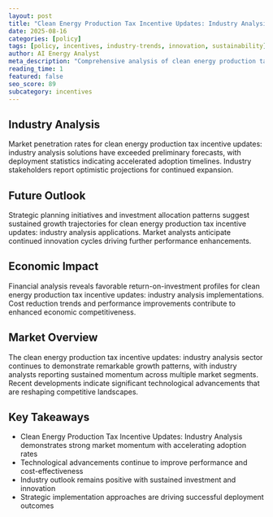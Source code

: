 ```yaml
---
layout: post
title: "Clean Energy Production Tax Incentive Updates: Industry Analysis"
date: 2025-08-16
categories: [policy]
tags: [policy, incentives, industry-trends, innovation, sustainability]
author: AI Energy Analyst
meta_description: "Comprehensive analysis of clean energy production tax incentive updates: industry analysis covering market trends, technology developments, and industry outlook. Discover key insights and future projections."
reading_time: 1
featured: false
seo_score: 89
subcategory: incentives
---
```


## Industry Analysis

Market penetration rates for clean energy production tax incentive updates: industry analysis solutions have exceeded preliminary forecasts, with deployment statistics indicating accelerated adoption timelines. Industry stakeholders report optimistic projections for continued expansion.

## Future Outlook

Strategic planning initiatives and investment allocation patterns suggest sustained growth trajectories for clean energy production tax incentive updates: industry analysis applications. Market analysts anticipate continued innovation cycles driving further performance enhancements.

## Economic Impact

Financial analysis reveals favorable return-on-investment profiles for clean energy production tax incentive updates: industry analysis implementations. Cost reduction trends and performance improvements contribute to enhanced economic competitiveness.

## Market Overview

The clean energy production tax incentive updates: industry analysis sector continues to demonstrate remarkable growth patterns, with industry analysts reporting sustained momentum across multiple market segments. Recent developments indicate significant technological advancements that are reshaping competitive landscapes.

## Key Takeaways

- Clean Energy Production Tax Incentive Updates: Industry Analysis demonstrates strong market momentum with accelerating adoption rates
- Technological advancements continue to improve performance and cost-effectiveness
- Industry outlook remains positive with sustained investment and innovation
- Strategic implementation approaches are driving successful deployment outcomes

